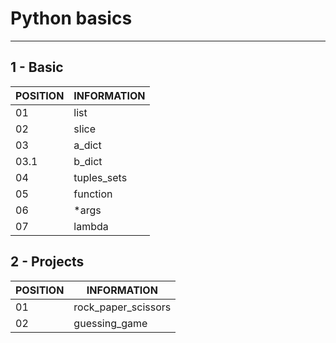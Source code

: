 # Python basics
--------------------------------------------------------------------------------

##  1 - Basic 

POSITION|INFORMATION 
--------- | ------
01        | list
02        | slice
03        | a_dict
03.1      | b_dict
04        |tuples_sets
05        | function
06        | *args
07        | lambda

## 2 - Projects 

POSITION | INFORMATION
--------- | ------
01        | rock_paper_scissors
02        | guessing_game

